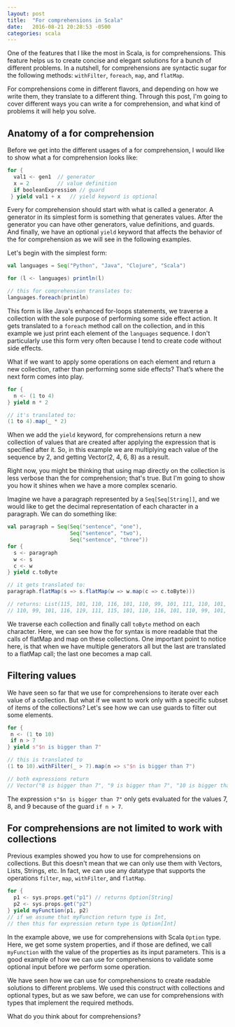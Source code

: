 ```yaml
---
layout: post
title:  "For comprehensions in Scala"
date:   2016-08-21 20:28:53 -0500
categories: scala
---
```


One of the features that I like the most in Scala, is for comprehensions. This feature helps us to create concise and elegant solutions for a bunch of different problems. In a nutshell, for comprehensions are syntactic sugar for the following methods: `withFilter`, `foreach`, `map`, and `flatMap`.

For comprehensions come in different flavors, and depending on how we write them, they translate to a different thing. Through this post, I'm going to cover different ways you can write a for comprehension, and what kind of problems it will help you solve.

<!--description-->

## Anatomy of a for comprehension

Before we get into the different usages of a for comprehension, I would like to show what a for comprehension looks like:

```scala
for {
  val1 <- gen1  // generator
  x = 2         // value definition
  if booleanExpression // guard
 } yield val1 + x   // yield keyword is optional
```

Every for comprehension should start with what is called a generator. A generator in its simplest form is something that generates values. After the generator you can have other generators, value definitions, and guards. And finally, we have an optional `yield` keyword that affects the behavior of the for comprehension as we will see in the following examples.

Let's begin with the simplest form:

```scala
val languages = Seq("Python", "Java", "Clojure", "Scala")

for (l <- languages) println(l)

// this for comprehension translates to:
languages.foreach(println)
```

This form is like Java's enhanced for-loops statements, we traverse a collection with the sole purpose of performing some side effect action. It gets translated to a `foreach` method call on the collection, and in this example we just print each element of the `languages` sequence. I don't particularly use this form very often because I tend to create code without side effects.

What if we want to apply some operations on each element and return a new collection, rather than performing some side effects? That’s where the next form comes into play.

```scala
for {
  n <- (1 to 4)
} yield n * 2

// it's translated to:
(1 to 4).map(_ * 2)
```

When we add the `yield` keyword, for comprehensions return a new collection of values that are created after applying the expression that is specified after it. So, in this example we are multiplying each value of the sequence by 2, and getting Vector(2, 4, 6, 8) as a result.

Right now, you might be thinking that using map directly on the collection is less verbose than the for comprehension; that's true. But I'm going to show you how it shines when we have a more complex scenario.

Imagine we have a paragraph represented by a `Seq[Seq[String]]`, and we would like to get the decimal representation of each character in a paragraph. We can do something like:

```scala
val paragraph = Seq(Seq("sentence", "one"),
                    Seq("sentence", "two"),
                    Seq("sentence", "three"))
for {
  s <- paragraph
  w <- s
  c <- w
} yield c.toByte

// it gets translated to:
paragraph.flatMap(s => s.flatMap(w => w.map(c => c.toByte)))

// returns: List(115, 101, 110, 116, 101, 110, 99, 101, 111, 110, 101, 115, 101, 110, 116, 101, 
// 110, 99, 101, 116, 119, 111, 115, 101, 110, 116, 101, 110, 99, 101, 116, 104, 114, 101, 101)
```
We traverse each collection and finally call `toByte` method on each character. Here, we can see how the for syntax is more readable that the calls of flatMap and map on these collections. One important point to notice here, is that when we have multiple generators all but the last are translated to a flatMap call; the last one becomes a map call.

## Filtering values

We have seen so far that we use for comprehensions to iterate over each value of a collection. But what if we want to work only with a specific subset of items of the collections? Let's see how we can use guards to filter out some elements.

```scala
for {
 n <- (1 to 10)
 if n > 7
} yield s"$n is bigger than 7"

// this is translated to
(1 to 10).withFilter(_ > 7).map(n => s"$n is bigger than 7")

// both expressions return
// Vector("8 is bigger than 7", "9 is bigger than 7", "10 is bigger than 7")
```

The expression `s"$n is bigger than 7"` only gets evaluated for the values 7, 8, and 9 because of the guard `if n > 7`.

## For comprehensions are not limited to work with collections

Previous examples showed you how to use for comprehensions on collections. But this doesn't mean that we can only use them with Vectors, Lists, Strings, etc. In fact, we can use any datatype that supports the operations `filter`, `map`, `withFilter`, and `flatMap`.

```scala
for {
  p1 <- sys.props.get("p1") // returns Option[String]
  p2 <- sys.props.get("p2")
} yield myFunction(p1, p2)
// if we assume that myFunction return type is Int, 
// then this for expression return type is Option[Int]
```

In the example above, we use for comprehensions with Scala `Option` type. Here, we get some system properties, and if those are defined, we call `myFunction` with the value of the properties as its input parameters. This is a good example of how we can use for comprehensions to validate some optional input before we perform some operation.

We have seen how we can use for comprehensions to create readable solutions to different problems. We used this construct with collections and optional types, but as we saw before, we can use for comprehensions with types that implement the required methods.

What do you think about for comprehensions?

